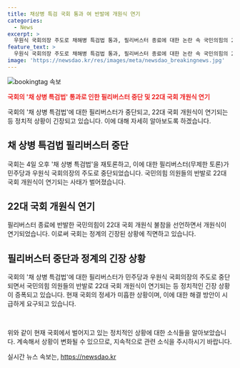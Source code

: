 ```yaml
---
title: 채상병 특검 국회 통과 여 반발에 개원식 연기
categories:
  - News
excerpt: >
  우원식 국회의장 주도로 채해병 특검법 통과, 필리버스터 종료에 대한 논란 속 국민의힘의 22대 국회 개원식 불참 선언과 연기, 국회 내 갈등과 반발 상황, 국민의힘의 의원들의 우원식 국회의장 비판, 거부권 행사와 관련해 윤석열 대통령에 재의요구권(거부권) 행사 건의 등의 내용이 이슈가 되고 있다. 특히, 각종 정치적 공방과 파행에 대한 우려와 향후 정국의 급변이 예상된다.
feature_text: >
  우원식 국회의장 주도로 채해병 특검법 통과, 필리버스터 종료에 대한 논란 속 국민의힘의 22대 국회 개원식 불참 선언과 연기, 국회 내 갈등과 반발 상황, 국민의힘의 의원들의 우원식 국회의장 비판, 거부권 행사와 관련해 윤석열 대통령에 재의요구권(거부권) 행사 건의 등의 내용이 이슈가 되고 있다. 특히, 각종 정치적 공방과 파행에 대한 우려와 향후 정국의 급변이 예상된다.
image: 'https://newsdao.kr/res/images/meta/newsdao_breakingnews.jpg'
---
```


<p><img src="https://newsdao.kr/res/images/meta/newsdao_breakingnews.jpg" alt="bookingtag 속보" /></p>

<p><b><span style="color: #ee2323;">국회의 '채 상병 특검법' 통과로 인한 필리버스터 중단 및 22대 국회 개원식 연기</span></b></p>

<p>국회의 '채 상병 특검법'에 대한 필리버스터가 중단되고, 22대 국회 개원식이 연기되는 등 정치적 상황이 긴장되고 있습니다. 이에 대해 자세히 알아보도록 하겠습니다.</p>

<h2 data-ke-size="size26">채 상병 특검법 필리버스터 중단</h2>

<p>국회는 4일 오후 '채 상병 특검법'을 재토론하고, 이에 대한 필리버스터(무제한 토론)가 민주당과 우원식 국회의장의 주도로 중단되었습니다. 국민의힘 의원들의 반발로 22대 국회 개원식이 연기되는 사태가 벌어졌습니다.</p>

<h2 data-ke-size="size26">22대 국회 개원식 연기</h2>

<p>필리버스터 종료에 반발한 국민의힘이 22대 국회 개원식 불참을 선언하면서 개원식이 연기되었습니다. 이로써 국회는 정계의 긴장된 상황에 직면하고 있습니다.</p>

<h2 data-ke-size="size26">필리버스터 중단과 정계의 긴장 상황</h2>

<p>국회의 '채 상병 특검법'에 대한 필리버스터가 민주당과 우원식 국회의장의 주도로 중단되면서 국민의힘 의원들의 반발로 22대 국회 개원식이 연기되는 등 정치적인 긴장 상황이 증폭되고 있습니다. 현재 국회의 정세가 미흡한 상황이며, 이에 대한 해결 방안이 시급하게 요구되고 있습니다.</p>

<p data-ke-size="size16">&nbsp;</p>

<p>위와 같이 현재 국회에서 벌어지고 있는 정치적인 상황에 대한 소식들을 알아보았습니다. 계속해서 상황이 변화될 수 있으므로, 지속적으로 관련 소식을 주시하시기 바랍니다.</p>
실시간 뉴스 속보는, <a href="https://newsdao.kr" rel="dofollow">https://newsdao.kr</a>


